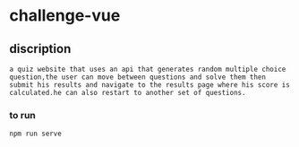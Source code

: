 # challenge-vue

## discription
```
a quiz website that uses an api that generates random multiple choice question,the user can move between questions and solve them then submit his results and navigate to the results page where his score is calculated.he can also restart to another set of questions.
```

### to run
```
npm run serve
```

